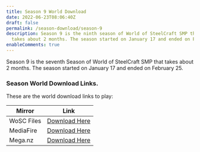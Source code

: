 ```yaml
---
title: Season 9 World Download
date: 2022-06-23T08:06:40Z
draft: false
permalink: /season-download/season-9
description: Season 9 is the ninth season of World of SteelCraft SMP that
  takes about 2 months. The season started on January 17 and ended on February 25.
enableComments: true
---
```

Season 9 is the seventh Season of World of SteelCraft SMP that takes about 2 months. The season started on January 17 and ended on February 25.

<div class="padding-post">

### Season World Download Links.

These are the world download links to play:

| Mirror | Link |
|-|-|
| WoSC Files | [Download Here](https://wosc.tk/WoSCSMPS9-GD) | 
| MediaFire | [Download Here](https://wosc.tk/WoSCSMPS9-MF) |
|Mega.nz| [Download Here](https://wosc.tk/WoSCSMPS9-MG)|

</div>